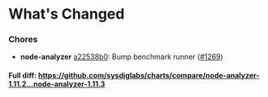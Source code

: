 # What's Changed

### Chores
- **node-analyzer** [a22538b0](https://github.com/sysdiglabs/charts/commit/a22538b0455c4f1a6f2be577cbd0aaf904f3aad6): Bump benchmark runner ([#1269](https://github.com/sysdiglabs/charts/issues/1269))
#### Full diff: https://github.com/sysdiglabs/charts/compare/node-analyzer-1.11.2...node-analyzer-1.11.3

